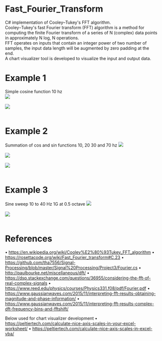 # Fast_Fourier_Transform  <br />
C# implementation of Cooley–Tukey's FFT algorithm. <br />
Cooley–Tukey's fast Fourier transform (FFT) algorithm is a method for computing the finite Fourier transform of a series of N (complex) data points in approximately
N log, N operations. <br />
FFT operates on inputs that contain an integer power of two number of samples, the input data length will be augmented by zero padding at the end. <br />
A chart visualizer tool is developed to visualize the input and output data. <br />

# Example 1  <br />
Simple cosine function 10 hz <br />
![](/Lagrange_points/Images/lpt_065.PNG)<br /><br />
![](/Lagrange_points/Images/lpt_065.PNG)<br /><br />

# Example 2  <br />
Summation of cos and sin functions 10, 20 30 and 70 hz
![](/Lagrange_points/Images/lpt_065.PNG)<br /><br />
![](/Lagrange_points/Images/lpt_065.PNG)<br /><br />
![](/Lagrange_points/Images/lpt_065.PNG)<br /><br />

# Example 3  <br />
Sine sweep 10 to 40 Hz 1G at 0.5 octave
![](/Lagrange_points/Images/lpt_065.PNG)<br /><br />
![](/Lagrange_points/Images/lpt_065.PNG)<br /><br />

# References  <br />
•	 https://en.wikipedia.org/wiki/Cooley%E2%80%93Tukey_FFT_algorithm
•	 https://rosettacode.org/wiki/Fast_Fourier_transform#C.23
•	 https://github.com/tha7556/Signal-Processing/blob/master/Signal%20Processing/Project3/Fourier.cs
•	 http://paulbourke.net/miscellaneous/dft/
•	 https://dsp.stackexchange.com/questions/36955/considering-the-fft-of-real-complex-signals
•	 https://www.reed.edu/physics/courses/Physics331.f08/pdf/Fourier.pdf
•	 https://www.gaussianwaves.com/2015/11/interpreting-fft-results-obtaining-magnitude-and-phase-information/ 
•	 https://www.gaussianwaves.com/2015/11/interpreting-fft-results-complex-dft-frequency-bins-and-fftshift/

Below used for chart visualizer development
•	 https://peltiertech.com/calculate-nice-axis-scales-in-your-excel-worksheet/
•	 https://peltiertech.com/calculate-nice-axis-scales-in-excel-vba/
